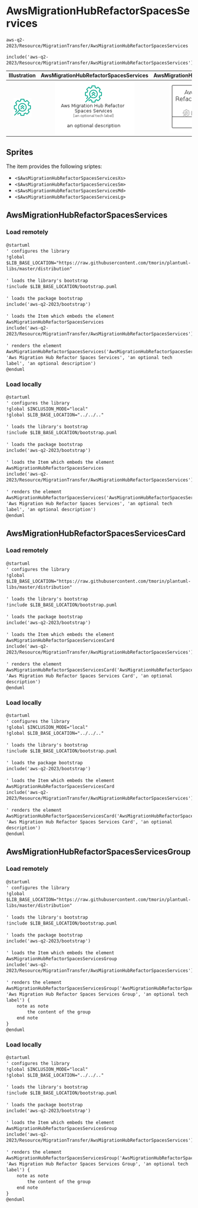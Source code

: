 # AwsMigrationHubRefactorSpacesServices


```text
aws-q2-2023/Resource/MigrationTransfer/AwsMigrationHubRefactorSpacesServices
```

```text
include('aws-q2-2023/Resource/MigrationTransfer/AwsMigrationHubRefactorSpacesServices')
```



| Illustration | AwsMigrationHubRefactorSpacesServices | AwsMigrationHubRefactorSpacesServicesCard | AwsMigrationHubRefactorSpacesServicesGroup |
| :---: | :---: | :---: | :---: |
| ![illustration for Illustration](../../../aws-q2-2023/Resource/MigrationTransfer/AwsMigrationHubRefactorSpacesServices.png) | ![illustration for AwsMigrationHubRefactorSpacesServices](../../../aws-q2-2023/Resource/MigrationTransfer/AwsMigrationHubRefactorSpacesServices.Local.png) | ![illustration for AwsMigrationHubRefactorSpacesServicesCard](../../../aws-q2-2023/Resource/MigrationTransfer/AwsMigrationHubRefactorSpacesServicesCard.Local.png) | ![illustration for AwsMigrationHubRefactorSpacesServicesGroup](../../../aws-q2-2023/Resource/MigrationTransfer/AwsMigrationHubRefactorSpacesServicesGroup.Local.png) |



## Sprites
The item provides the following sriptes:

- `<$AwsMigrationHubRefactorSpacesServicesXs>`
- `<$AwsMigrationHubRefactorSpacesServicesSm>`
- `<$AwsMigrationHubRefactorSpacesServicesMd>`
- `<$AwsMigrationHubRefactorSpacesServicesLg>`





## AwsMigrationHubRefactorSpacesServices

### Load remotely
```plantuml
@startuml
' configures the library
!global $LIB_BASE_LOCATION="https://raw.githubusercontent.com/tmorin/plantuml-libs/master/distribution"

' loads the library's bootstrap
!include $LIB_BASE_LOCATION/bootstrap.puml

' loads the package bootstrap
include('aws-q2-2023/bootstrap')

' loads the Item which embeds the element AwsMigrationHubRefactorSpacesServices
include('aws-q2-2023/Resource/MigrationTransfer/AwsMigrationHubRefactorSpacesServices')

' renders the element
AwsMigrationHubRefactorSpacesServices('AwsMigrationHubRefactorSpacesServices', 'Aws Migration Hub Refactor Spaces Services', 'an optional tech label', 'an optional description')
@enduml
```

### Load locally
```plantuml
@startuml
' configures the library
!global $INCLUSION_MODE="local"
!global $LIB_BASE_LOCATION="../../.."

' loads the library's bootstrap
!include $LIB_BASE_LOCATION/bootstrap.puml

' loads the package bootstrap
include('aws-q2-2023/bootstrap')

' loads the Item which embeds the element AwsMigrationHubRefactorSpacesServices
include('aws-q2-2023/Resource/MigrationTransfer/AwsMigrationHubRefactorSpacesServices')

' renders the element
AwsMigrationHubRefactorSpacesServices('AwsMigrationHubRefactorSpacesServices', 'Aws Migration Hub Refactor Spaces Services', 'an optional tech label', 'an optional description')
@enduml
```

## AwsMigrationHubRefactorSpacesServicesCard

### Load remotely
```plantuml
@startuml
' configures the library
!global $LIB_BASE_LOCATION="https://raw.githubusercontent.com/tmorin/plantuml-libs/master/distribution"

' loads the library's bootstrap
!include $LIB_BASE_LOCATION/bootstrap.puml

' loads the package bootstrap
include('aws-q2-2023/bootstrap')

' loads the Item which embeds the element AwsMigrationHubRefactorSpacesServicesCard
include('aws-q2-2023/Resource/MigrationTransfer/AwsMigrationHubRefactorSpacesServices')

' renders the element
AwsMigrationHubRefactorSpacesServicesCard('AwsMigrationHubRefactorSpacesServicesCard', 'Aws Migration Hub Refactor Spaces Services Card', 'an optional description')
@enduml
```

### Load locally
```plantuml
@startuml
' configures the library
!global $INCLUSION_MODE="local"
!global $LIB_BASE_LOCATION="../../.."

' loads the library's bootstrap
!include $LIB_BASE_LOCATION/bootstrap.puml

' loads the package bootstrap
include('aws-q2-2023/bootstrap')

' loads the Item which embeds the element AwsMigrationHubRefactorSpacesServicesCard
include('aws-q2-2023/Resource/MigrationTransfer/AwsMigrationHubRefactorSpacesServices')

' renders the element
AwsMigrationHubRefactorSpacesServicesCard('AwsMigrationHubRefactorSpacesServicesCard', 'Aws Migration Hub Refactor Spaces Services Card', 'an optional description')
@enduml
```

## AwsMigrationHubRefactorSpacesServicesGroup

### Load remotely
```plantuml
@startuml
' configures the library
!global $LIB_BASE_LOCATION="https://raw.githubusercontent.com/tmorin/plantuml-libs/master/distribution"

' loads the library's bootstrap
!include $LIB_BASE_LOCATION/bootstrap.puml

' loads the package bootstrap
include('aws-q2-2023/bootstrap')

' loads the Item which embeds the element AwsMigrationHubRefactorSpacesServicesGroup
include('aws-q2-2023/Resource/MigrationTransfer/AwsMigrationHubRefactorSpacesServices')

' renders the element
AwsMigrationHubRefactorSpacesServicesGroup('AwsMigrationHubRefactorSpacesServicesGroup', 'Aws Migration Hub Refactor Spaces Services Group', 'an optional tech label') {
    note as note
        the content of the group
    end note
}
@enduml
```

### Load locally
```plantuml
@startuml
' configures the library
!global $INCLUSION_MODE="local"
!global $LIB_BASE_LOCATION="../../.."

' loads the library's bootstrap
!include $LIB_BASE_LOCATION/bootstrap.puml

' loads the package bootstrap
include('aws-q2-2023/bootstrap')

' loads the Item which embeds the element AwsMigrationHubRefactorSpacesServicesGroup
include('aws-q2-2023/Resource/MigrationTransfer/AwsMigrationHubRefactorSpacesServices')

' renders the element
AwsMigrationHubRefactorSpacesServicesGroup('AwsMigrationHubRefactorSpacesServicesGroup', 'Aws Migration Hub Refactor Spaces Services Group', 'an optional tech label') {
    note as note
        the content of the group
    end note
}
@enduml
```

